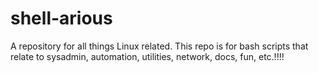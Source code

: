 # shell-arious
A repository for all things Linux related. This repo is for bash scripts that relate to sysadmin, automation, utilities, network, docs, fun, etc.!!!!
